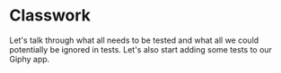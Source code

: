 # Classwork

Let's talk through what all needs to be tested and what all we could potentially be ignored in tests. Let's also start adding some tests to our Giphy app.
